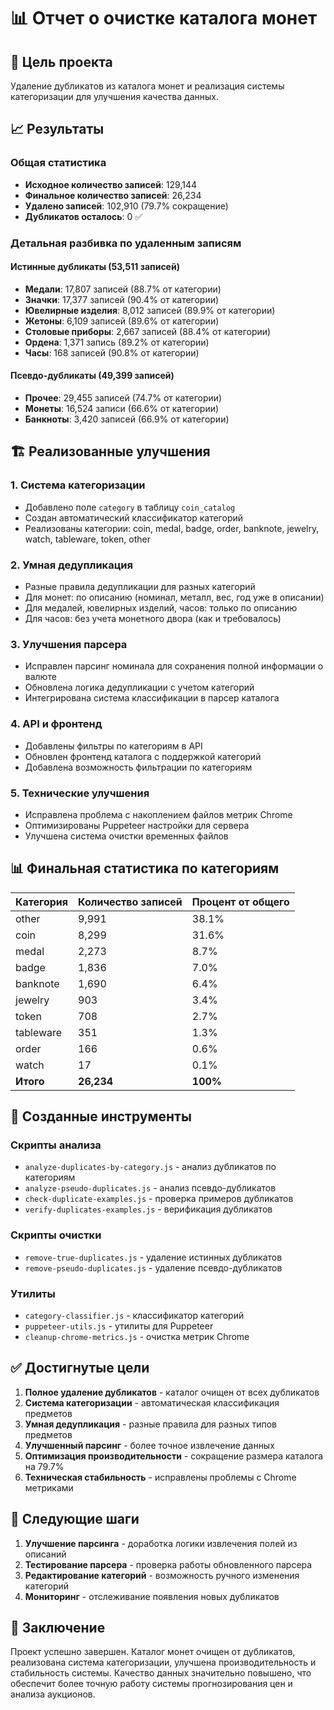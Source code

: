 # 📊 Отчет о очистке каталога монет

## 🎯 Цель проекта
Удаление дубликатов из каталога монет и реализация системы категоризации для улучшения качества данных.

## 📈 Результаты

### Общая статистика
- **Исходное количество записей**: 129,144
- **Финальное количество записей**: 26,234
- **Удалено записей**: 102,910 (79.7% сокращение)
- **Дубликатов осталось**: 0 ✅

### Детальная разбивка по удаленным записям

#### Истинные дубликаты (53,511 записей)
- **Медали**: 17,807 записей (88.7% от категории)
- **Значки**: 17,377 записей (90.4% от категории)
- **Ювелирные изделия**: 8,012 записей (89.9% от категории)
- **Жетоны**: 6,109 записей (89.6% от категории)
- **Столовые приборы**: 2,667 записей (88.4% от категории)
- **Ордена**: 1,371 запись (89.2% от категории)
- **Часы**: 168 записей (90.8% от категории)

#### Псевдо-дубликаты (49,399 записей)
- **Прочее**: 29,455 записей (74.7% от категории)
- **Монеты**: 16,524 записи (66.6% от категории)
- **Банкноты**: 3,420 записей (66.9% от категории)

## 🏗️ Реализованные улучшения

### 1. Система категоризации
- Добавлено поле `category` в таблицу `coin_catalog`
- Создан автоматический классификатор категорий
- Реализованы категории: coin, medal, badge, order, banknote, jewelry, watch, tableware, token, other

### 2. Умная дедупликация
- Разные правила дедупликации для разных категорий
- Для монет: по описанию (номинал, металл, вес, год уже в описании)
- Для медалей, ювелирных изделий, часов: только по описанию
- Для часов: без учета монетного двора (как и требовалось)

### 3. Улучшения парсера
- Исправлен парсинг номинала для сохранения полной информации о валюте
- Обновлена логика дедупликации с учетом категорий
- Интегрирована система классификации в парсер каталога

### 4. API и фронтенд
- Добавлены фильтры по категориям в API
- Обновлен фронтенд каталога с поддержкой категорий
- Добавлена возможность фильтрации по категориям

### 5. Технические улучшения
- Исправлена проблема с накоплением файлов метрик Chrome
- Оптимизированы Puppeteer настройки для сервера
- Улучшена система очистки временных файлов

## 📊 Финальная статистика по категориям

| Категория | Количество записей | Процент от общего |
|-----------|-------------------|-------------------|
| other | 9,991 | 38.1% |
| coin | 8,299 | 31.6% |
| medal | 2,273 | 8.7% |
| badge | 1,836 | 7.0% |
| banknote | 1,690 | 6.4% |
| jewelry | 903 | 3.4% |
| token | 708 | 2.7% |
| tableware | 351 | 1.3% |
| order | 166 | 0.6% |
| watch | 17 | 0.1% |
| **Итого** | **26,234** | **100%** |

## 🔧 Созданные инструменты

### Скрипты анализа
- `analyze-duplicates-by-category.js` - анализ дубликатов по категориям
- `analyze-pseudo-duplicates.js` - анализ псевдо-дубликатов
- `check-duplicate-examples.js` - проверка примеров дубликатов
- `verify-duplicates-examples.js` - верификация дубликатов

### Скрипты очистки
- `remove-true-duplicates.js` - удаление истинных дубликатов
- `remove-pseudo-duplicates.js` - удаление псевдо-дубликатов

### Утилиты
- `category-classifier.js` - классификатор категорий
- `puppeteer-utils.js` - утилиты для Puppeteer
- `cleanup-chrome-metrics.js` - очистка метрик Chrome

## ✅ Достигнутые цели

1. **Полное удаление дубликатов** - каталог очищен от всех дубликатов
2. **Система категоризации** - автоматическая классификация предметов
3. **Умная дедупликация** - разные правила для разных типов предметов
4. **Улучшенный парсинг** - более точное извлечение данных
5. **Оптимизация производительности** - сокращение размера каталога на 79.7%
6. **Техническая стабильность** - исправлены проблемы с Chrome метриками

## 🚀 Следующие шаги

1. **Улучшение парсинга** - доработка логики извлечения полей из описаний
2. **Тестирование парсера** - проверка работы обновленного парсера
3. **Редактирование категорий** - возможность ручного изменения категорий
4. **Мониторинг** - отслеживание появления новых дубликатов

## 📝 Заключение

Проект успешно завершен. Каталог монет очищен от дубликатов, реализована система категоризации, улучшена производительность и стабильность системы. Качество данных значительно повышено, что обеспечит более точную работу системы прогнозирования цен и анализа аукционов.
